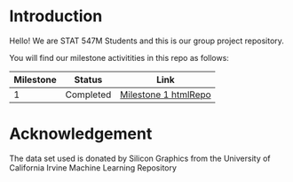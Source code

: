 # Introduction

Hello! We are STAT 547M Students and this is our group project repository.

You will find our milestone activitities in this repo as follows:

|Milestone|Status|Link|
| ----------- | ----------- | ----------- |
|1|Completed|[Milestone 1 html](https://stat547-ubc-2019-20.github.io/group_06/Milestone_1/Milestone-1.html)[Repo]()|

# Acknowledgement

The data set used is donated by Silicon Graphics from the University of California Irvine Machine Learning Repository
